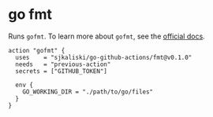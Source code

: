 # go fmt

Runs `gofmt`. To learn more about `gofmt`, see the [official docs](https://golang.org/cmd/gofmt/).

```hcl
action "gofmt" {
  uses    = "sjkaliski/go-github-actions/fmt@v0.1.0"
  needs   = "previous-action"
  secrets = ["GITHUB_TOKEN"]

  env {
    GO_WORKING_DIR = "./path/to/go/files"
  }
}
```
